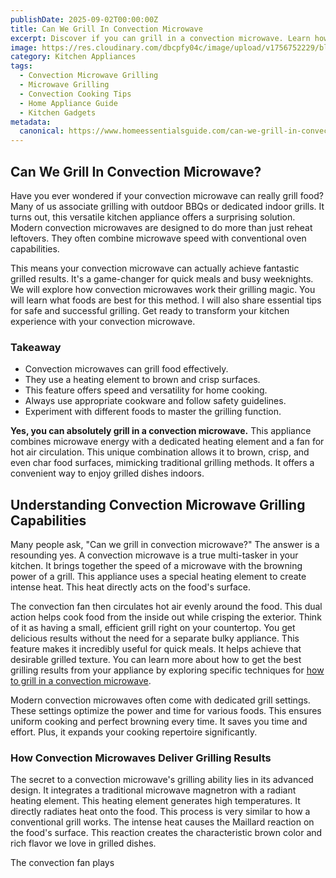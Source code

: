 ```yaml
---
publishDate: 2025-09-02T00:00:00Z
title: Can We Grill In Convection Microwave
excerpt: Discover if you can grill in a convection microwave. Learn how this versatile appliance combines speed and crispness for delicious grilled food at home.
image: https://res.cloudinary.com/dbcpfy04c/image/upload/v1756752229/blog_image_1756752229_khfuhh.webp
category: Kitchen Appliances
tags:
  - Convection Microwave Grilling
  - Microwave Grilling
  - Convection Cooking Tips
  - Home Appliance Guide
  - Kitchen Gadgets
metadata:
  canonical: https://www.homeessentialsguide.com/can-we-grill-in-convection-microwave
---
```


## Can We Grill In Convection Microwave?

Have you ever wondered if your convection microwave can really grill food? Many of us associate grilling with outdoor BBQs or dedicated indoor grills. It turns out, this versatile kitchen appliance offers a surprising solution. Modern convection microwaves are designed to do more than just reheat leftovers. They often combine microwave speed with conventional oven capabilities.

This means your convection microwave can actually achieve fantastic grilled results. It's a game-changer for quick meals and busy weeknights. We will explore how convection microwaves work their grilling magic. You will learn what foods are best for this method. I will also share essential tips for safe and successful grilling. Get ready to transform your kitchen experience with your convection microwave.

### Takeaway

*   Convection microwaves can grill food effectively.
*   They use a heating element to brown and crisp surfaces.
*   This feature offers speed and versatility for home cooking.
*   Always use appropriate cookware and follow safety guidelines.
*   Experiment with different foods to master the grilling function.

**Yes, you can absolutely grill in a convection microwave.** This appliance combines microwave energy with a dedicated heating element and a fan for hot air circulation. This unique combination allows it to brown, crisp, and even char food surfaces, mimicking traditional grilling methods. It offers a convenient way to enjoy grilled dishes indoors.

## Understanding Convection Microwave Grilling Capabilities

Many people ask, "Can we grill in convection microwave?" The answer is a resounding yes. A convection microwave is a true multi-tasker in your kitchen. It brings together the speed of a microwave with the browning power of a grill. This appliance uses a special heating element to create intense heat. This heat directly acts on the food's surface.

The convection fan then circulates hot air evenly around the food. This dual action helps cook food from the inside out while crisping the exterior. Think of it as having a small, efficient grill right on your countertop. You get delicious results without the need for a separate bulky appliance. This feature makes it incredibly useful for quick meals. It helps achieve that desirable grilled texture. You can learn more about how to get the best grilling results from your appliance by exploring specific techniques for [how to grill in a convection microwave](https://homeessentialsguide.com/how-to-grill-in-convection-microwave).

Modern convection microwaves often come with dedicated grill settings. These settings optimize the power and time for various foods. This ensures uniform cooking and perfect browning every time. It saves you time and effort. Plus, it expands your cooking repertoire significantly.

### How Convection Microwaves Deliver Grilling Results

The secret to a convection microwave's grilling ability lies in its advanced design. It integrates a traditional microwave magnetron with a radiant heating element. This heating element generates high temperatures. It directly radiates heat onto the food. This process is very similar to how a conventional grill works. The intense heat causes the Maillard reaction on the food's surface. This reaction creates the characteristic brown color and rich flavor we love in grilled dishes.

The convection fan plays